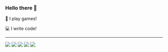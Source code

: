 ### Hello there 👋

:game_die: I play games!

:computer: I write code!

---

![](https://img.shields.io/badge/%20-Vue-4fc08d?style=for-the-badge)
![](https://img.shields.io/badge/%20-TypeScript-blue?style=for-the-badge)
![](https://img.shields.io/badge/%20-NodeJS-026e00?style=for-the-badge)
![](https://img.shields.io/badge/%20-MongoDB-13aa52?style=for-the-badge)
[![](https://img.shields.io/badge/%20-Twitch-9147ff?style=for-the-badge)](https://www.twitch.tv/enubia1)

<!--
**Enubia/Enubia** is a ✨ _special_ ✨ repository because its `README.md` (this file) appears on your GitHub profile.

Here are some ideas to get you started:

- 🔭 I’m currently working on ...
- 🌱 I’m currently learning ...
- 👯 I’m looking to collaborate on ...
- 🤔 I’m looking for help with ...
- 💬 Ask me about ...
- 📫 How to reach me: ...
- 😄 Pronouns: ...
- ⚡ Fun fact: ...
-->
